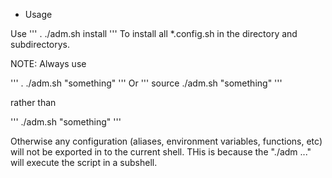 
* Usage

Use
'''
. ./adm.sh install
'''
To install all *.config.sh in the directory and subdirectorys.

NOTE:
Always use

'''
. ./adm.sh "something"
'''
Or
'''
source ./adm.sh "something"
'''

rather than

'''
./adm.sh "something"
'''

Otherwise any configuration (aliases, environment variables, functions, etc) will not be exported in to the current shell. THis is because the "./adm ..." will execute the script in a subshell.
